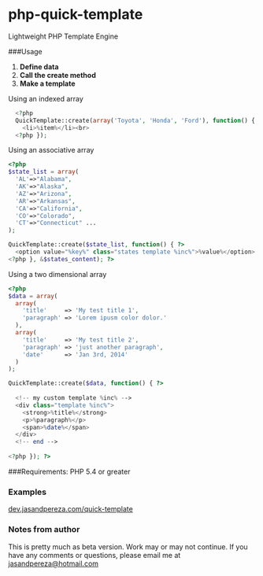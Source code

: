 php-quick-template
==================

Lightweight PHP Template Engine

###Usage
1. **Define data** 
2. **Call the create method** 
3. **Make a template**
    

Using an indexed array
```php 
  <?php 
  QuickTemplate::create(array('Toyota', 'Honda', 'Ford'), function() { ?>
    <li>%item%</li><br>
  <?php });
```

Using an associative array
```php
<?php
$state_list = array(
  'AL'=>"Alabama",  
  'AK'=>"Alaska",  
  'AZ'=>"Arizona",  
  'AR'=>"Arkansas",  
  'CA'=>"California",  
  'CO'=>"Colorado",  
  'CT'=>"Connecticut" ... 
);

QuickTemplate::create($state_list, function() { ?>
  <option value="%key%" class="states template %inc%">%value%</option>
<?php }, &$states_content); ?>
```

Using a two dimensional array
```php
<?php
$data = array(
  array(
    'title'     => 'My test title 1',
    'paragraph' => 'Lorem ipusm color dolor.'
  ),
  array(
    'title'     => 'My test title 2',
    'paragraph' => 'just another paragraph',
    'date'      => 'Jan 3rd, 2014'
  )
);

QuickTemplate::create($data, function() { ?>
  
  <!-- my custom template %inc% -->
  <div class="template %inc%">
    <strong>%title%</strong>
    <p>%paragraph%</p>
    <span>%date%</span>
  </div>
  <!-- end -->
  
<?php }); ?>
```

###Requirements:
 PHP 5.4 or greater
 
### Examples
[dev.jasandpereza.com/quick-template](http://dev.jasandpereza.com/quick-template "Quick Template Examples")

### Notes from author
This is pretty much as beta version. Work may or may not continue. If you have any comments or questions, please email me at [jasandpereza@hotmail.com](mailto:jasandpereza@hotmail.com)

 
